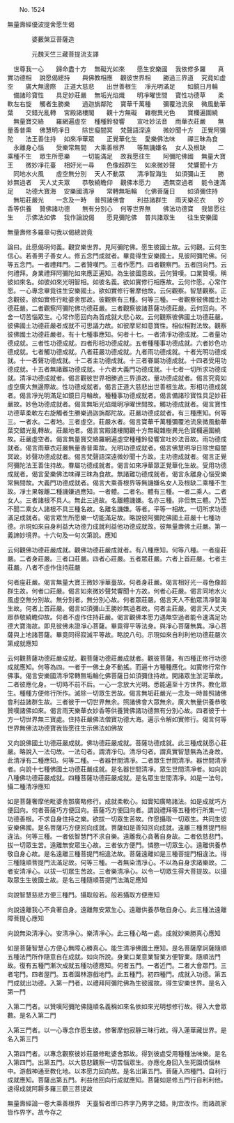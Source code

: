 ﻿　　No. 1524

無量壽經優波提舍愿生偈

　　　　婆藪槃豆菩薩造


　　　　元魏天竺三藏菩提流支譯


　世尊我一心　　歸命盡十方
　無礙光如來　　愿生安樂國
　我依修多羅　　真實功德相
　說愿偈總持　　與佛教相應
　觀彼世界相　　勝過三界道
　究竟如虛空　　廣大無邊際
　正道大慈悲　　出世善根生
　凈光明滿足　　如鏡日月輪
　備諸珍寶性　　具足妙莊嚴
　無垢光焰熾　　明凈曜世間
　寶性功德草　　柔軟左右旋
　觸者生勝樂　　過迦旃鄰陀
　寶華千萬種　　彌覆池流泉
　微風動華葉　　交錯光亂轉
　宮殿諸樓閣　　觀十方無礙
　雜樹異光色　　寶欄遍圍繞
　無量寶交絡　　羅網遍虛空
　種種鈴發響　　宣吐妙法音
　雨華衣莊嚴　　無量香普熏
　佛慧明凈日　　除世癡闇冥
　梵聲語深遠　　微妙聞十方
　正覺阿彌陀　　法王善住持
　如來凈華眾　　正覺華化生
　愛樂佛法味　　禪三昧為食
　永離身心惱　　受樂常無間
　大乘善根界　　等無譏嫌名
　女人及根缺　　二乘種不生
　眾生所愿樂　　一切能滿足
　故我愿往生　　阿彌陀佛國
　無量大寶王　　微妙凈花臺
　相好光一尋　　色像超群生
　如來微妙聲　　梵響聞十方
　同地水火風　　虛空無分別
　天人不動眾　　清凈智海生
　如須彌山王　　勝妙無過者
　天人丈夫眾　　恭敬繞瞻仰
　觀佛本愿力　　遇無空過者
　能令速滿足　　功德大寶海
　安樂國清凈　　常轉無垢輪
　化佛菩薩日　　如須彌住持
　無垢莊嚴光　　一念及一時
　普照諸佛會　　利益諸群生
　雨天樂花衣　　妙香等供養
　贊佛諸功德　　無有分別心
　何等世界無　　佛法功德寶
　我皆愿往生　　示佛法如佛
　我作論說偈　　愿見彌陀佛
　普共諸眾生　　往生安樂國　

無量壽修多羅章句我以偈總說竟

論曰。此愿偈明何義。觀安樂世界。見阿彌陀佛。愿生彼國土故。云何觀。云何生信心。若善男子善女人。修五念門成就者。畢竟得生安樂國土。見彼阿彌陀佛。何等五念門。一者禮拜門。二者贊嘆門。三者作愿門。四者觀察門。五者回向門。云何禮拜。身業禮拜阿彌陀如來應正遍知。為生彼國意故。云何贊嘆。口業贊嘆。稱彼如來名。如彼如來光明智相。如彼名義。欲如實修行相應故。云何作愿。心常作愿。一心專念畢竟往生安樂國土。欲如實修行奢摩他故。云何觀察。智慧觀察。正念觀彼。欲如實修行毗婆舍那故。彼觀察有三種。何等三種。一者觀察彼佛國土功德莊嚴。二者觀察阿彌陀佛功德莊嚴。三者觀察彼諸菩薩功德莊嚴。云何回向。不舍一切苦惱眾生。心常作愿回向為首成就大悲心故。云何觀察彼佛國土功德莊嚴。彼佛國土功德莊嚴者成就不可思議力故。如彼摩尼如意寶性。相似相對法故。觀察彼佛國土功德莊嚴者。有十七種事應知。何者十七。一者清凈功德成就。二者量功德成就。三者性功德成就。四者形相功德成就。五者種種事功德成就。六者妙色功德成就。七者觸功德成就。八者莊嚴功德成就。九者雨功德成就。十者光明功德成就。十一者聲功德成就。十二者主功德成就。十三者眷屬功德成就。十四者受用功德成就。十五者無諸難功德成就。十六者大義門功德成就。十七者一切所求功德成就。清凈功德成就者。偈言觀彼世界相勝過三界道故。量功德成就者。偈言究竟如虛空廣大無邊際故。性功德成就者。偈言正道大慈悲出世善根生故。形相功德成就者。偈言凈光明滿足如鏡日月輪故。種種事功德成就者。偈言備諸珍寶性具足妙莊嚴故。妙色功德成就者。偈言無垢光焰熾明凈曜世間故。觸功德成就者。偈言寶性功德草柔軟左右旋觸者生勝樂過迦旃鄰陀故。莊嚴功德成就者。有三種應知。何等三。一者水。二者地。三者虛空。莊嚴水者。偈言寶華千萬種彌覆池流泉微風動華葉交錯光亂轉故。莊嚴地者。偈言宮殿諸樓閣觀十方無礙雜樹異光色寶欄遍圍繞故。莊嚴虛空者。偈言無量寶交絡羅網遍虛空種種鈴發響宣吐妙法音故。雨功德成就者。偈言雨華衣莊嚴無量香普熏故。光明功德成就者。偈言佛慧明凈日除世癡闇冥故。妙聲功德成就者。偈言梵聲語深遠微妙聞十方故。主功德成就者。偈言正覺阿彌陀法王善住持故。眷屬功德成就者。偈言如來凈華眾正覺華化生故。受用功德成就者。偈言愛樂佛法味禪三昧為食故。無諸難功德成就者。偈言永離身心惱受樂常無間故。大義門功德成就者。偈言大乘善根界等無譏嫌名女人及根缺二乘種不生故。凈土果報離二種譏嫌過應知。一者體。二者名。體有三種。一者二乘人。二者女人。三者諸根不具人。無此三過故。名離體譏嫌。名亦三種。非但無三體。乃至不聞二乘女人諸根不具三種名故。名離名譏嫌。等者。平等一相故。一切所求功德滿足成就者。偈言眾生所愿樂一切能滿足故。略說彼阿彌陀佛國土莊嚴十七種功德。示現如來自身利益大功德力成就利益他功德成就故。彼無量壽佛土莊嚴。第一義諦妙境界。十六句及一句次第說。應知

云何觀佛功德莊嚴成就。觀佛功德莊嚴成就者。有八種應知。何等八種。一者座莊嚴。二者身莊嚴。三者口莊嚴。四者心莊嚴。五者眾莊嚴。六者上首莊嚴。七者主莊嚴。八者不虛作住持莊嚴

何者座莊嚴。偈言無量大寶王微妙凈華臺故。何者身莊嚴。偈言相好光一尋色像超群生故。何者口莊嚴。偈言如來微妙聲梵響聞十方故。何者心莊嚴。偈言同地水火風虛空無分別故。無分別者。無分別心故。何者眾莊嚴。偈言天人不動眾清凈智海生故。何者上首莊嚴。偈言如須彌山王勝妙無過者故。何者主莊嚴。偈言天人丈夫眾恭敬繞瞻仰故。何者不虛作住持莊嚴。偈言觀佛本愿力遇無空過者能令速滿足功德大寶海故。即見彼佛未證凈心菩薩。畢竟得平等法身。與凈心菩薩無異。凈心菩薩與上地諸菩薩。畢竟同得寂滅平等故。略說八句。示現如來自利利他功德莊嚴次第成就應知

云何觀菩薩功德莊嚴成就。觀菩薩功德莊嚴成就者。觀彼菩薩。有四種正修行功德成就應知。何等為四。一者于一佛土身不動搖。而遍十方種種應化。如實修行常作佛事。偈言安樂國清凈常轉無垢輪化佛菩薩日如須彌住持故。開諸眾生淤泥華故。二者彼應化身。一切時不前不后。一心一念放大光明。悉能遍至十方世界。教化眾生。種種方便修行所作。滅除一切眾生苦故。偈言無垢莊嚴光一念及一時普照諸佛會利益諸群生故。三者彼于一切世界無余。照諸佛會大眾無余。廣大無量供養恭敬贊嘆諸佛如來。偈言雨天樂華衣妙香等供養贊佛諸功德無有分別心故。四者彼于十方一切世界無三寶處。住持莊嚴佛法僧寶功德大海。遍示令解如實修行。偈言何等世界無佛法功德寶我皆愿往生示佛法如佛故

又向說佛國土功德莊嚴成就。佛功德莊嚴成就。菩薩功德成就。此三種成就愿心莊嚴。略說入一法句故。一法句者。謂清凈句。清凈句者。謂真實智慧無為法身故。此清凈有二種應知。何等二種。一者器世間清凈。二者眾生世間清凈。器世間清凈者。向說十七種佛國土功德莊嚴成就。是名器世間清凈。眾生世間清凈者。如向說八種佛功德莊嚴成就。四種菩薩功德莊嚴成就。是名眾生世間清凈。如是一法句。攝二種清凈應知

如是菩薩奢摩他毗婆舍那廣略修行。成就柔軟心。如實知廣略諸法。如是成就巧方便回向。何者菩薩巧方便回向。菩薩巧方便回向者。謂說禮拜等五種修行所集一切功德善根。不求自身住持之樂。欲拔一切眾生苦故。作愿攝取一切眾生。共同生彼安樂佛國。是名菩薩巧方便回向成就。菩薩如是善知回向成就。遠離三種菩提門相違法。何等三種。一者依智慧門不求自樂。遠離我心貪著自身故。二者依慈悲門。拔一切眾生苦。遠離無安眾生心故。三者依方便門。憐愍一切眾生心。遠離供養恭敬自身心故。是名遠離三種菩提門相違法故。菩薩遠離如是三種菩提門相違法。得三種隨順菩提門法滿足故。何等三種。一者無染清凈心。不以為自身求諸樂故。二者安清凈心。以拔一切眾生苦故。三者樂清凈心。以令一切眾生得大菩提故。以攝取眾生生彼國土故。是名三種隨順菩提門法滿足應知

向說智慧慈悲方便三種門。攝取般若。般若攝取方便應知

向說遠離我心不貪著自身。遠離無安眾生心。遠離供養恭敬自身心。此三種法遠離障菩提心應知

向說無染清凈心。安清凈心。樂清凈心。此三種心略一處。成就妙樂勝真心應知

如是菩薩智慧心方便心無障心勝真心。能生清凈佛國土應知。是名菩薩摩訶薩隨順五種法門所作隨意自在成就。如向所說。身業口業意業智業方便智業。隨順法門故。復有五種門漸次成就五種功德應知。何者五門。一者近門。二者大會眾門。三者宅門。四者屋門。五者園林游戲地門。此五種門。初四種門。成就入功德。第五門成就出功德。入第一門者。以禮拜阿彌陀佛為生彼國故。得生安樂世界。是名入第一門

入第二門者。以贊嘆阿彌陀佛隨順名義稱如來名依如來光明想修行故。得入大會眾數。是名入第二門

入第三門者。以一心專念作愿生彼。修奢摩他寂靜三昧行故。得入蓮華藏世界。是名入第三門

入第四門者。以專念觀察彼妙莊嚴修毗婆舍那故。得到彼處受用種種法味樂。是名入第四門。出第五門。以大慈悲觀察一切苦惱眾生。亦應化身回入生死園煩惱林中。游戲神通至教化地。以本愿力回向故。是名出第五門。菩薩入四種門。自利行成就應知。菩薩出第五門。利益他回向行成就應知。菩薩如是修五門行自利利他。速得成就阿耨多羅三藐三菩提故

無量壽經論一卷大乘善根界　天臺智者即曰界字乃男字之錯。則宜改作。而諸疏家皆作界字。故今存之
